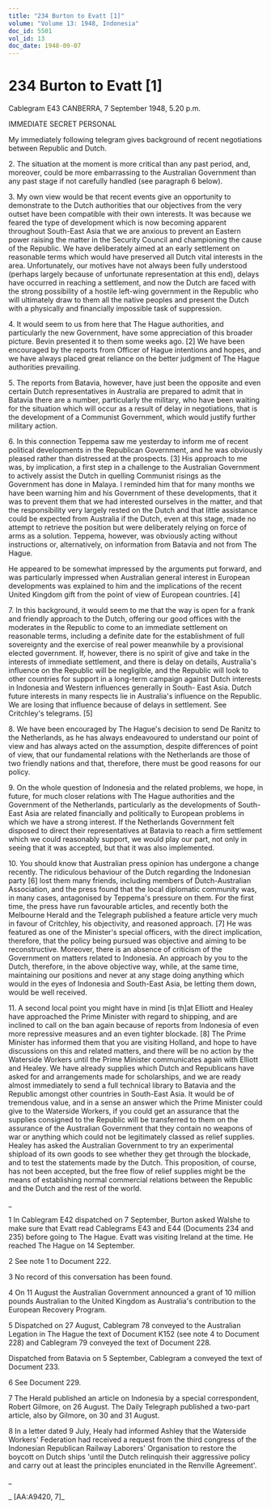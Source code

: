 ```yaml
---
title: "234 Burton to Evatt [1]"
volume: "Volume 13: 1948, Indonesia"
doc_id: 5501
vol_id: 13
doc_date: 1948-09-07
---
```


# 234 Burton to Evatt [1]

Cablegram E43 CANBERRA, 7 September 1948, 5.20 p.m.

IMMEDIATE SECRET PERSONAL

My immediately following telegram gives background of recent negotiations between Republic and Dutch.

2\. The situation at the moment is more critical than any past period, and, moreover, could be more embarrassing to the Australian Government than any past stage if not carefully handled (see paragraph 6 below).

3\. My own view would be that recent events give an opportunity to demonstrate to the Dutch authorities that our objectives from the very outset have been compatible with their own interests. It was because we feared the type of development which is now becoming apparent throughout South-East Asia that we are anxious to prevent an Eastern power raising the matter in the Security Council and championing the cause of the Republic. We have deliberately aimed at an early settlement on reasonable terms which would have preserved all Dutch vital interests in the area. Unfortunately, our motives have not always been fully understood (perhaps largely because of unfortunate representation at this end), delays have occurred in reaching a settlement, and now the Dutch are faced with the strong possibility of a hostile left-wing government in the Republic who will ultimately draw to them all the native peoples and present the Dutch with a physically and financially impossible task of suppression.

4\. It would seem to us from here that The Hague authorities, and particularly the new Government, have some appreciation of this broader picture. Bevin presented it to them some weeks ago. [2] We have been encouraged by the reports from Officer of Hague intentions and hopes, and we have always placed great reliance on the better judgment of The Hague authorities prevailing.

5\. The reports from Batavia, however, have just been the opposite and even certain Dutch representatives in Australia are prepared to admit that in Batavia there are a number, particularly the military, who have been waiting for the situation which will occur as a result of delay in negotiations, that is the development of a Communist Government, which would justify further military action.

6\. In this connection Teppema saw me yesterday to inform me of recent political developments in the Republican Government, and he was obviously pleased rather than distressed at the prospects. [3] His approach to me was, by implication, a first step in a challenge to the Australian Government to actively assist the Dutch in quelling Communist risings as the Government has done in Malaya. I reminded him that for many months we have been warning him and his Government of these developments, that it was to prevent them that we had interested ourselves in the matter, and that the responsibility very largely rested on the Dutch and that little assistance could be expected from Australia if the Dutch, even at this stage, made no attempt to retrieve the position but were deliberately relying on force of arms as a solution. Teppema, however, was obviously acting without instructions or, alternatively, on information from Batavia and not from The Hague.

He appeared to be somewhat impressed by the arguments put forward, and was particularly impressed when Australian general interest in European developments was explained to him and the implications of the recent United Kingdom gift from the point of view of European countries. [4]

7\. In this background, it would seem to me that the way is open for a frank and friendly approach to the Dutch, offering our good offices with the moderates in the Republic to come to an immediate settlement on reasonable terms, including a definite date for the establishment of full sovereignty and the exercise of real power meanwhile by a provisional elected government. If, however, there is no spirit of give and take in the interests of immediate settlement, and there is delay on details, Australia's influence on the Republic will be negligible, and the Republic will look to other countries for support in a long-term campaign against Dutch interests in Indonesia and Western influences generally in South- East Asia. Dutch future interests in many respects lie in Australia's influence on the Republic. We are losing that influence because of delays in settlement. See Critchley's telegrams. [5]

8\. We have been encouraged by The Hague's decision to send De Ranitz to the Netherlands, as he has always endeavoured to understand our point of view and has always acted on the assumption, despite differences of point of view, that our fundamental relations with the Netherlands are those of two friendly nations and that, therefore, there must be good reasons for our policy.

9\. On the whole question of Indonesia and the related problems, we hope, in future, for much closer relations with The Hague authorities and the Government of the Netherlands, particularly as the developments of South-East Asia are related financially and politically to European problems in which we have a strong interest. If the Netherlands Government felt disposed to direct their representatives at Batavia to reach a firm settlement which we could reasonably support, we would play our part, not only in seeing that it was accepted, but that it was also implemented.

10\. You should know that Australian press opinion has undergone a change recently. The ridiculous behaviour of the Dutch regarding the Indonesian party [6] lost them many friends, including members of Dutch-Australian Association, and the press found that the local diplomatic community was, in many cases, antagonised by Teppema's pressure on them. For the first time, the press have run favourable articles, and recently both the Melbourne Herald and the Telegraph published a feature article very much in favour of Critchley, his objectivity, and reasoned approach. [7] He was featured as one of the Minister's special officers, with the direct implication, therefore, that the policy being pursued was objective and aiming to be reconstructive. Moreover, there is an absence of criticism of the Government on matters related to Indonesia. An approach by you to the Dutch, therefore, in the above objective way, while, at the same time, maintaining our positions and never at any stage doing anything which would in the eyes of Indonesia and South-East Asia, be letting them down, would be well received.

11\. A second local point you might have in mind [is th]at Elliott and Healey have approached the Prime Minister with regard to shipping, and are inclined to call on the ban again because of reports from Indonesia of even more repressive measures and an even tighter blockade. [8] The Prime Minister has informed them that you are visiting Holland, and hope to have discussions on this and related matters, and there will be no action by the Waterside Workers until the Prime Minister communicates again with Elliott and Healey. We have already supplies which Dutch and Republicans have asked for and arrangements made for scholarships, and we are ready almost immediately to send a full technical library to Batavia and the Republic amongst other countries in South-East Asia. It would be of tremendous value, and in a sense an answer which the Prime Minister could give to the Waterside Workers, if you could get an assurance that the supplies consigned to the Republic will be transferred to them on the assurance of the Australian Government that they contain no weapons of war or anything which could not be legitimately classed as relief supplies. Healey has asked the Australian Government to try an experimental shipload of its own goods to see whether they get through the blockade, and to test the statements made by the Dutch. This proposition, of course, has not been accepted, but the free flow of relief supplies might be the means of establishing normal commercial relations between the Republic and the Dutch and the rest of the world.

_

1 In Cablegram E42 dispatched on 7 September, Burton asked Walshe to make sure that Evatt read Cablegrams E43 and E44 (Documents 234 and 235) before going to The Hague. Evatt was visiting Ireland at the time. He reached The Hague on 14 September.

2 See note 1 to Document 222.

3 No record of this conversation has been found.

4 On 11 August the Australian Government announced a grant of 10 million pounds Australian to the United Kingdom as Australia's contribution to the European Recovery Program.

5 Dispatched on 27 August, Cablegram 78 conveyed to the Australian Legation in The Hague the text of Document K152 (see note 4 to Document 228) and Cablegram 79 conveyed the text of Document 228.

Dispatched from Batavia on 5 September, Cablegram a conveyed the text of Document 233.

6 See Document 229.

7 The Herald published an article on Indonesia by a special correspondent, Robert Gilmore, on 26 August. The Daily Telegraph published a two-part article, also by Gilmore, on 30 and 31 August.

8 In a letter dated 9 July, Healy had informed Ashley that the Waterside Workers' Federation had received a request from the third congress of the Indonesian Republican Railway Laborers' Organisation to restore the boycott on Dutch ships 'until the Dutch relinquish their aggressive policy and carry out at least the principles enunciated in the Renville Agreement'.

_

_ [AA:A9420, 7]_
